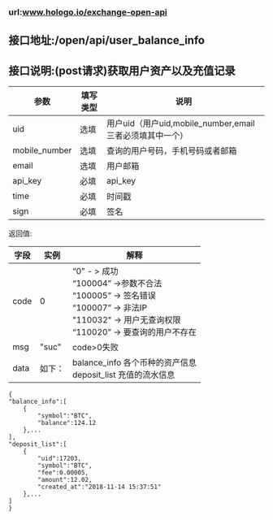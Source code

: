 ### url:www.hologo.io/exchange-open-api## 接口地址:/open/api/user_balance_info## 接口说明:(post请求)获取用户资产以及充值记录|参数|	填写类型|	说明||------------|--------|--------------------------------------||uid|	选填|	用户uid（用户uid,mobile_number,email三者必须填其中一个）||mobile_number|	选填|	查询的用户号码，手机号码或者邮箱||email|	选填|	用户邮箱||api_key|	必填|	api_key||time|	必填|	时间戳||sign|	必填|	签名|返回值:|字段|	实例|	解释||------------|--------|--------------------------------------------||code|	0|“0” - > 成功<br>“100004” ->参数不合法<br>“100005” -> 签名错误<br>“100007” -> 非法IP<br>"110032" -> 用户无查询权限<br>“110020” -> 要查询的用户不存在||msg|	"suc"|	code>0失败||data|	如下：|balance_info 各个币种的资产信息<br>deposit_list 充值的流水信息|```{"balance_info":[    {        "symbol":"BTC",        "balance":124.12    },...],"deposit_list":[    {        "uid":17203,        "symbol":"BTC",        "fee":0.00005,        "amount":12.02,        "created_at":"2018-11-14 15:37:51"    },...]}```